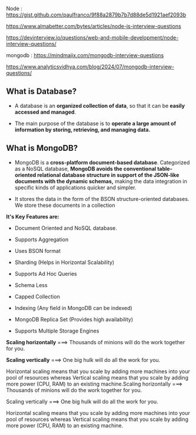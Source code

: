 Node : https://gist.github.com/paulfranco/9f88a2879b7b7d88de5d1921aef2093b 

https://www.almabetter.com/bytes/articles/node-js-interview-questions

https://devinterview.io/questions/web-and-mobile-development/node-interview-questions/

mongodb : https://mindmajix.com/mongodb-interview-questions

https://www.analyticsvidhya.com/blog/2024/07/mongodb-interview-questions/


## What is Database? 

  - A database is an **organized collection of data**, so that it can be **easily accessed and managed**.
  
  - The main purpose of the database is to **operate a large amount of information by storing, retrieving, and managing data.**
    
## What is MongoDB?

- MongoDB is a **cross-platform document-based database**. Categorized as a NoSQL database, **MongoDB avoids the conventional table-oriented relational database structure in support of the JSON-like documents with the dynamic schemas,** making the data integration in specific kinds of applications quicker and simpler.

- It stores the data in the form of the BSON structure-oriented databases. We store these documents in a collection

**It's Key Features are:**

- Document Oriented and NoSQL database.
  
- Supports Aggregation
  
-  Uses BSON format
 
-  Sharding (Helps in Horizontal Scalability)

-  Supports Ad Hoc Queries
-  Schema Less
-  Capped Collection
-  Indexing (Any field in MongoDB can be indexed)
-  MongoDB Replica Set (Provides high availability)
-  Supports Multiple Storage Engines
  
**Scaling horizontally** ===> Thousands of minions will do the work together for you.

**Scaling vertically** ===> One big hulk will do all the work for you.

Horizontal scaling means that you scale by adding more machines into your pool of resources whereas Vertical scaling means that you scale by adding more power (CPU, RAM) to an existing machine.Scaling horizontally ===> Thousands of minions will do the work together for you.

Scaling vertically ===> One big hulk will do all the work for you.

Horizontal scaling means that you scale by adding more machines into your pool of resources whereas Vertical scaling means that you scale by adding more power (CPU, RAM) to an existing machine.
